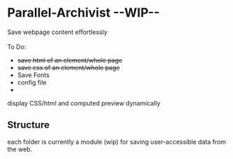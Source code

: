 # Parallel-Archivist --WIP--
Save webpage content effortlessly <br />
<br />
To Do: <br />
- ~~save html of an element/whole page~~
- ~~save css of an element/whole page~~
- Save Fonts
- config file 
- 

display CSS/html and computed preview dynamically <br />

## Structure 
each folder is currently a module (wip) for saving user-accessible data from the web.<br /> 
